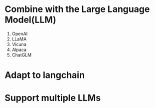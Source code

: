 # Combine with the Large Language Model(LLM)
1. OpenAI
2. LLaMA
3. Vicuna
4. Alpaca
5. ChatGLM
  

# Adapt to langchain  
  
   

# Support multiple LLMs  
  
  

